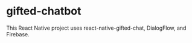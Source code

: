 # gifted-chatbot
This React Native project uses react-native-gifted-chat, DialogFlow, and Firebase.
